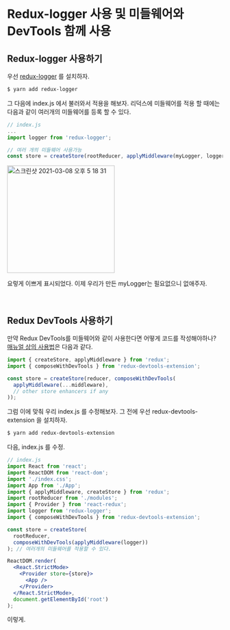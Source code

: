 # Redux-logger 사용 및 미들웨어와 DevTools 함께 사용

## Redux-logger 사용하기

우선 [redux-logger](https://github.com/LogRocket/redux-logger) 를 설치하자.

```bash
$ yarn add redux-logger
```

그 다음에 index.js 에서 불러와서 적용을 해보자. 리덕스에 미들웨어를 적용 할 때에는 다음과 같이 여러개의 미들웨어를 등록 할 수 있다.

```jsx
// index.js
...
import logger from 'redux-logger';

// 여러 개의 미들웨어 사용가능
const store = createStore(rootReducer, applyMiddleware(myLogger, logger));
```

<img width="251" alt="스크린샷 2021-03-08 오후 5 18 31" src="https://user-images.githubusercontent.com/59427983/110293766-5227eb00-8032-11eb-89dd-a827839babd8.png">

요렇게 이쁘게 표시되었다. 이제 우리가 만든 myLogger는 필요없으니 없애주자.

<br/>

## Redux DevTools 사용하기

만약 Redux DevTools를 미들웨어와 같이 사용한다면 어떻게 코드를 작성해야하나? [매뉴얼 상의 사용법](https://www.npmjs.com/package/redux-devtools-extension#usage)은 다음과 같다.

```jsx
import { createStore, applyMiddleware } from 'redux';
import { composeWithDevTools } from 'redux-devtools-extension';

const store = createStore(reducer, composeWithDevTools(
  applyMiddleware(...middleware),
  // other store enhancers if any
));
```

그럼 이에 맞춰 우리 index.js 를 수정해보자. 그 전에 우선 redux-devtools-extension 을 설치하자.

```bash
$ yarn add redux-devtools-extension
```

다음, index.js 를 수정.

```jsx
// index.js
import React from 'react';
import ReactDOM from 'react-dom';
import './index.css';
import App from './App';
import { applyMiddleware, createStore } from 'redux';
import rootReducer from './modules';
import { Provider } from 'react-redux';
import logger from 'redux-logger';
import { composeWithDevTools } from 'redux-devtools-extension';

const store = createStore(
  rootReducer,
  composeWithDevTools(applyMiddleware(logger))
); // 여러개의 미들웨어를 적용할 수 있다.

ReactDOM.render(
  <React.StrictMode>
    <Provider store={store}>
      <App />
    </Provider>
  </React.StrictMode>,
  document.getElementById('root')
);
```

이렇게.
